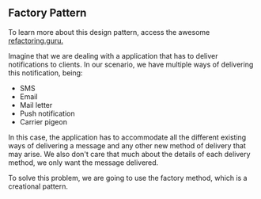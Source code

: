 ## Factory Pattern

To learn more about this design pattern, access the awesome [refactoring.guru.](https://refactoring.guru/design-patterns/factory-method)

Imagine that we are dealing with a application that has to deliver notifications to clients. In our scenario, we have multiple ways of delivering this notification, being:

- SMS
- Email
- Mail letter
- Push notification
- Carrier pigeon


In this case, the application has to accommodate all the different existing ways of delivering a message and any other new method of delivery that may arise.
We also don't care that much about the details of each delivery method, we only want the message delivered.

To solve this problem, we are going to use the factory method, which is a creational pattern.